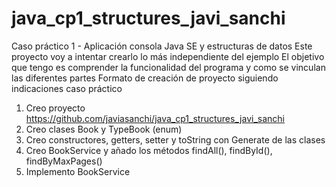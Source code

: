 # java_cp1_structures_javi_sanchi
Caso práctico 1 - Aplicación consola Java SE y estructuras de datos
Este proyecto voy a intentar crearlo lo más independiente del ejemplo
El objetivo que tengo es comprender la funcionalidad del programa y como se vinculan las diferentes partes
Formato de creación de proyecto siguiendo indicaciones caso práctico
1. Creo proyecto https://github.com/javiasanchi/java_cp1_structures_javi_sanchi
2. Creo clases Book y TypeBook (enum)
3. Creo constructores, getters, setter y toString con Generate de las clases
4. Creo BookService y añado los métodos findAll(), findById(), findByMaxPages()
5. Implemento BookService